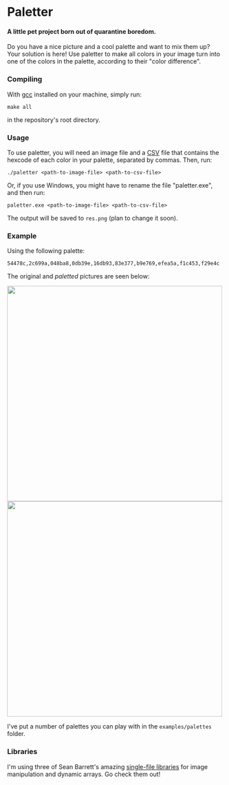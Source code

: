 # Paletter
#### A little pet project born out of quarantine boredom.

Do you have a nice picture and a cool palette and want to mix them up? Your solution is here! Use paletter to make all colors in your image turn into one of the colors in the palette, according to their "color difference".

### Compiling
With [gcc](https://gcc.gnu.org/) installed on your machine, simply run:
```
make all
```
in the repository's root directory.

### Usage
To use paletter, you will need an image file and a [CSV](https://en.wikipedia.org/wiki/Comma-separated_values) file that contains the hexcode of each color in your palette, separated by commas. Then, run:
```
./paletter <path-to-image-file> <path-to-csv-file>
```
Or, if you use Windows, you might have to rename the file "paletter.exe", and then run:
```
paletter.exe <path-to-image-file> <path-to-csv-file>
```
The output will be saved to `res.png` (plan to change it soon).

### Example
Using the following palette:
```
54478c,2c699a,048ba8,0db39e,16db93,83e377,b9e769,efea5a,f1c453,f29e4c
```
The original and *paletted* pictures are seen below:

<img src="/examples/original.jpg" width="500">
<img src="/examples/original.png" width="500">

I've put a number of palettes you can play with in the `examples/palettes` folder.

### Libraries
I'm using three of Sean Barrett's amazing [single-file libraries](https://github.com/nothings/stb) for image manipulation and dynamic arrays. Go check them out!
